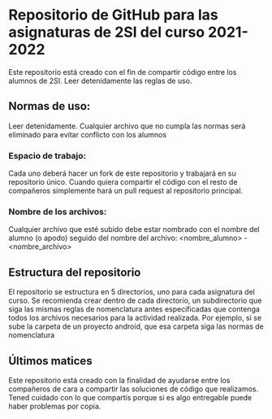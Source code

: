 # Repositorio de GitHub para las asignaturas de 2SI del curso 2021-2022

Este repositorio está creado con el fin de compartir código entre los alumnos de 2SI. Leer detenidamente las reglas de uso.

## Normas de uso:
Leer detenidamente. Cualquier archivo que no cumpla las normas será eliminado para evitar conflicto con los alumnos

### Espacio de trabajo:
Cada uno deberá hacer un fork de este repositorio y trabajará en su repositorio único. Cuando quiera compartir el código con el resto de compañeros simplemente hará un pull request al repositorio principal.

### Nombre de los archivos:
Cualquier archivo que esté subido debe estar nombrado con el nombre del alumno (o apodo) seguido del nombre del archivo: <nombre_alumno> - <nombre_archivo>


## Estructura del repositorio
El repositorio se estructura en 5 directorios, uno para cada asignatura del curso. Se recomienda crear dentro de cada directorio, un subdirectorio que siga las mismas reglas de nomenclatura antes especificadas que contenga todos los archivos necesarios para la actividad realizada. Por ejemplo, si se sube la carpeta de un proyecto android, que esa carpeta siga las normas de nomenclatura

## Últimos matices
Este repositorio está creado con la finalidad de ayudarse entre los compañeros de cara a compartir las soluciones de código que realizamos. Tened cuidado con lo que compartís porque si es algo entregable puede haber problemas por copia.
